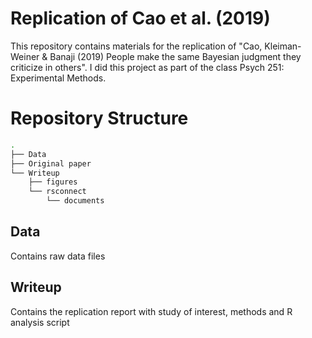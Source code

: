 # Replication of Cao et al. (2019)

This repository contains materials for the replication of "Cao, Kleiman-Weiner & Banaji (2019) People make the same Bayesian judgment they criticize in others". I did this project as part of the class Psych 251: Experimental Methods.

# Repository Structure
```bash
.
├── Data
├── Original paper
└── Writeup
    ├── figures
    └── rsconnect
        └── documents
```

## Data
Contains raw data files 

## Writeup
Contains the replication report with study of interest, methods and R analysis script

